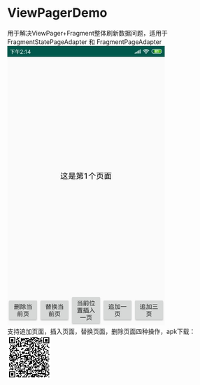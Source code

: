 # ViewPagerDemo
用于解决ViewPager+Fragment整体刷新数据问题，适用于 FragmentStatePageAdapter 和 FragmentPageAdapter  
![图片](https://github.com/jasonMouse/ViewPagerDemo/blob/master/app/src/main/assets/screen_1.jpg)  
支持追加页面，插入页面，替换页面，删除页面四种操作，apk下载：  
![图片](https://github.com/jasonMouse/ViewPagerDemo/blob/master/app/src/main/assets/apk_download_path.jpg)  
